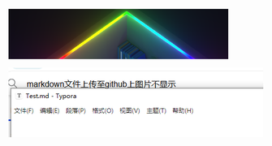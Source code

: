 ![image-20241029214857470](assets/image-20241029214857470.png)

![image-20241029215259946](./assets/image-20241029215259946.png)